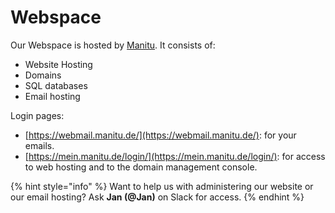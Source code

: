 # Webspace

Our Webspace is hosted by [Manitu](https://www.manitu.de/). It consists of:

* Website Hosting
* Domains
* SQL databases
* Email hosting

Login pages:

* [https://webmail.manitu.de/](https://webmail.manitu.de/): for your emails.
* [https://mein.manitu.de/login/](https://mein.manitu.de/login/): for access to web hosting and to the domain management console.

{% hint style="info" %}
Want to help us with administering our website or our email hosting? Ask **Jan \(@Jan\)** on Slack for access.
{% endhint %}

